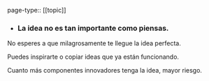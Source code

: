 page-type:: [[topic]]
- ### La idea no es tan importante como piensas.

No esperes a que milagrosamente te llegue la idea perfecta.

Puedes inspirarte o copiar ideas que ya están funcionando.

Cuanto más componentes innovadores tenga la idea, mayor riesgo.


